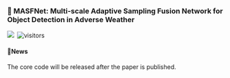 ### 📖 MASFNet: Multi-scale Adaptive Sampling Fusion Network for Object Detection in Adverse Weather
<a href="https://huggingface.co/spaces/PolarisFTL/MASFNet" target="_blank"><img src="https://img.shields.io/badge/%F0%9F%A4%97%20Hugging%20Face-Demos-blue"></a>&ensp;![visitors](https://visitor-badge.laobi.icu/badge?page_id=PolarisFTL.MASFNet) <br />
#### 📢News
The core code will be released after the paper is published.


